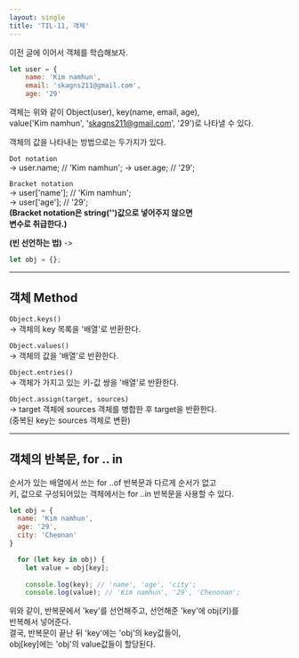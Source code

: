 ```yaml
---
layout: single
title: 'TIL-11, 객체'
---
```



이전 글에 이어서 객체를 학습해보자.
 
 >
```javascript
let user = {
    name: 'Kim namhun',
    email: 'skagns211@gmail.com',
    age: '29'
```  

객체는 위와 같이 Object(user), key(name, email, age),  
value('Kim namhun', 'skagns211@gmail.com', '29')로 나타낼 수 있다.  

객체의 값을 나타내는 방법으로는 두가지가 있다.  

`Dot notation`  
-> user.name; // 'Kim namhun';
-> user.age; // '29';  

`Bracket notation`  
-> user['name']; // 'Kim namhun';  
-> user['age']; // '29';  
**(Bracket notation은 string('')값으로 넣어주지 않으면  
변수로 취급한다.)**  

**(빈 선언하는 법)**
->

>
```javascript
let obj = {};
```  

***

<h2>객체 Method</h2>  

`Object.keys()`  
-> 객체의 key 목록을 '배열'로 반환한다.  

`Object.values()`  
-> 객체의 값을 '배열'로 반환한다.  

`Object.entries()`  
-> 객체가 가지고 있는 키-값 쌍을 '배열'로 반환한다.  

`Object.assign(target, sources)`  
-> target 객체에 sources 객체를 병합한 후 target을 반환한다.  
(중복된 key는 sources 객체로 변환) 

***

<h2>객체의 반복문, for .. in</h2>  

순서가 있는 배열에서 쓰는 for ..of 반복문과 다르게 순서가 없고  
키, 값으로 구성되어있는 객체에서는 for ..in 반복문을 사용할 수 있다.  

```javascript
let obj = {
  name: 'Kim namhun',
  age: '29',
  city: 'Cheonan'
}

  for (let key in obj) {
    let value = obj[key];
    
    console.log(key); // 'name', 'age', 'city';
    console.log(value); // 'Kim namhun', '29', 'Chenonan';
```

위와 같이, 반복문에서 'key'를 선언해주고, 선언해준 'key'에 obj(키)를  
반복해서 넣어준다.  
결국, 반복문이 끝난 뒤 'key'에는 'obj'의 key값들이,  
obj[key]에는 'obj'의 value값들이 할당된다.
